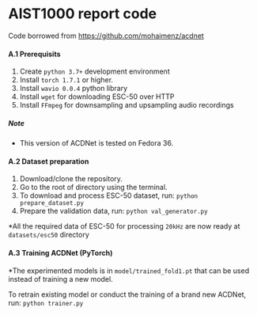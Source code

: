 # AIST1000 report code

Code borrowed from https://github.com/mohaimenz/acdnet

#### A.1 Prerequisits
1. Create `python 3.7+` development environment 
2. Install `torch 1.7.1` or higher.
2. Install `wavio 0.0.4` python library
3. Install `wget` for downloading ESC-50 over HTTP
4. Install `FFmpeg` for downsampling and upsampling audio recordings

##### Note
* This version of ACDNet is tested on Fedora 36.

#### A.2 Dataset preparation
1. Download/clone the repository.
2. Go to the root of directory using the terminal.
3. To download and process ESC-50 dataset, run: ```python prepare_dataset.py```
4. Prepare the validation data, run: ```python val_generator.py```

*All the required data of ESC-50 for processing `20kHz` are now ready at `datasets/esc50` directory

#### A.3 Training ACDNet (PyTorch)
*The experimented models is in `model/trained_fold1.pt` that can be used instead of training a new model.

To retrain existing model or conduct the training of a brand new ACDNet, run: ```python trainer.py```
